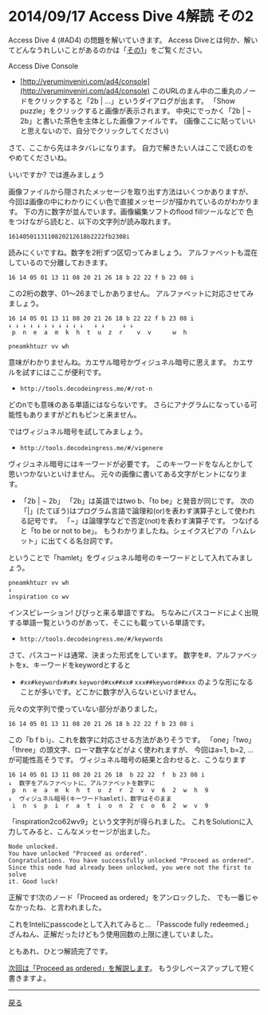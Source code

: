 # 2014/09/17 Access Dive 4解読 その2

Access Dive 4 (#AD4) の問題を解いていきます。
Access Diveとは何か、解いてどんなうれしいことがあるのかは「[その1](./ad4_intro.md)」をご覧ください。

Access Dive Console
- [http://veruminveniri.com/ad4/console](http://veruminveniri.com/ad4/console)
このURLのまん中の二重丸のノードをクリックすると「2b | ...」というダイアログが出ます。
「Show puzzle」をクリックすると画像が表示されます。
中央にでっかく「2b | ¬ 2b」と書いた茶色を主体とした画像ファイルです。
(画像ここに貼っていいと思えないので、自分でクリックしてください)

さて、ここから先はネタバレになります。
自力で解きたい人はここで読むのをやめてくださいね。







いいですか? では進みましょう






画像ファイルから隠されたメッセージを取り出す方法はいくつかありますが、
今回は画像の中にわかりにくい色で直接メッセージが描かれているのがわかります。
下の方に数字が並んでいます。画像編集ソフトのflood fillツールなどで
色をつけながら読むと、以下の文字列が読み取れます。

`1614050113110820212618b2222fb2308i`

読みにくいですね。数字を2桁ずつ区切ってみましょう。
アルファベットも混在しているので分離しておきます。

`16 14 05 01 13 11 08 20 21 26 18 b 22 22 f b 23 08 i`

この2桁の数字、01～26までしかありません。
アルファベットに対応させてみましょう。

```
16 14 05 01 13 11 08 20 21 26 18 b 22 22 f b 23 08 i
↓ ↓ ↓ ↓ ↓ ↓ ↓ ↓ ↓ ↓ ↓   ↓ ↓     ↓ ↓
 p  n  e  a  m  k  h  t  u  z  r    v  v      w  h
```

`pneamkhtuzr vv wh`

意味がわかりませんね。カエサル暗号かヴィジュネル暗号に思えます。
カエサルを試すにはここが便利です。
- `http://tools.decodeingress.me/#/rot-n`

どのnでも意味のある単語にはならないです。
さらにアナグラムになっている可能性もありますがどれもピンと来ません。

ではヴィジュネル暗号を試してみましょう。
- `http://tools.decodeingress.me/#/vigenere`

ヴィジュネル暗号にはキーワードが必要です。
このキーワードをなんとかして思いつかないといけません。
元々の画像に書いてある文字がヒントになります。
- 「2b | ¬ 2b」
「2b」は英語ではtwo b、「to be」と発音が同じです。
次の「|」(たてぼう)はプログラム言語で論理和(or)を表わす演算子として使われる記号です。
「¬」は論理学などで否定(not)を表わす演算子です。
つなげると「to be or not to be」。
もうわかりましたね。シェイクスピアの「ハムレット」に出てくる名台詞です。

ということで「hamlet」をヴィジュネル暗号のキーワードとして入れてみましょう。

```
pneamkhtuzr vv wh
↓
inspiration co wv
```

インスピレーション! びびっと来る単語ですね。
ちなみにパスコードによく出現する単語一覧というのがあって、そこにも載っている単語です。
- `http://tools.decodeingress.me/#/keywords`

さて、パスコードは通常、決まった形式をしています。
数字を#、アルファベットをx、キーワードをkeywordとすると
- `#xx#keywordx#x#x`  `keyword#xx##xx#`  `xxx##keyword##xxx`
のような形になることが多いです。どこかに数字が入らないといけません。

元々の文字列で使っていない部分がありました。

`16 14 05 01 13 11 08 20 21 26 18 b 22 22 f b 23 08 i`

この「b f b i」、これを数字に対応させる方法がありそうです。
「one」「two」「three」の頭文字、ローマ数字などがよく使われますが、
今回はa=1, b=2, ...が可能性高そうです。
ヴィジュネル暗号の結果と合わせると、こうなります

```
16 14 05 01 13 11 08 20 21 26 18  b 22 22  f  b 23 08 i
↓  数字をアルファベットに、アルファベットを数字に
 p  n  e  a  m  k  h  t  u  z  r  2  v  v  6  2  w  h  9
↓  ヴィジュネル暗号(キーワードhamlet)、数字はそのまま
 i  n  s  p  i  r  a  t  i  o  n  2  c  o  6  2  w  v  9
```

「inspiration2co62wv9」という文字列が得られました。
これをSolutionに入力してみると、こんなメッセージが出ました。

```
Node unlocked.
You have unlocked "Proceed as ordered".
Congratulations. You have successfully unlocked "Proceed as ordered".
Since this node had already been unlocked, you were not the first to solve
it. Good luck!
```

正解です!次のノード「Proceed as ordered」をアンロックした、
でも一番じゃなかったね、と言われました。

これをIntelにpasscodeとして入れてみると…
「Passcode fully redeemed.」
ざんねん、正解だったけどもう使用回数の上限に達していました。

ともあれ、ひとつ解読完了です。

[次回は「Proceed as ordered」を解説します](./ad4_ordered.md)。
もう少しペースアップして短く書きますよ。﻿

----

[戻る](index.html)

